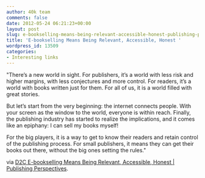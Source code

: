 ```yaml
---
author: 40k team
comments: false
date: 2012-05-24 06:21:23+00:00
layout: post
slug: e-bookselling-means-being-relevant-accessible-honest-publishing-perspectives
title: 'E-bookselling Means Being Relevant, Accessible, Honest '
wordpress_id: 13509
categories:
- Interesting links
---
```


"There’s a new world in sight. For publishers, it’s a world with less risk and higher margins, with less conjectures and more control. For readers, it’s a world with books written just for them. For all of us, it is a world filled with great stories.

But let’s start from the very beginning: the internet connects people. With your screen as the window to the world, everyone is within reach. Finally, the publishing industry has started to realize the implications, and it comes like an epiphany: I can sell my books myself!

For the big players, it is a way to get to know their readers and retain control of the publishing process. For small publishers, it means they can get their books out there, without the big ones setting the rules."

via [D2C E-bookselling Means Being Relevant, Accessible, Honest | Publishing Perspectives](http://publishingperspectives.com/2012/05/d2c-e-bookselling-means-being-relevant-accessible-honest/).
